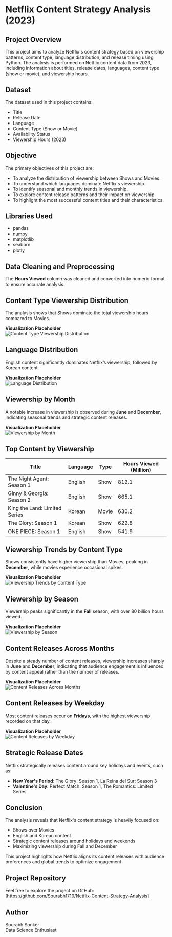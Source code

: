 # Netflix Content Strategy Analysis (2023)

## Project Overview
This project aims to analyze Netflix's content strategy based on viewership patterns, content type, language distribution, and release timing using Python. The analysis is performed on Netflix content data from 2023, including information about titles, release dates, languages, content type (show or movie), and viewership hours.

## Dataset
The dataset used in this project contains:
- Title
- Release Date
- Language
- Content Type (Show or Movie)
- Availability Status
- Viewership Hours (2023)

## Objective
The primary objectives of this project are:
- To analyze the distribution of viewership between Shows and Movies.
- To understand which languages dominate Netflix's viewership.
- To identify seasonal and monthly trends in viewership.
- To explore content release patterns and their impact on viewership.
- To highlight the most successful content titles and their characteristics.

## Libraries Used
- pandas
- numpy
- matplotlib
- seaborn
- plotly

## Data Cleaning and Preprocessing
The **Hours Viewed** column was cleaned and converted into numeric format to ensure accurate analysis.

## Content Type Viewership Distribution
The analysis shows that Shows dominate the total viewership hours compared to Movies.

**Visualization Placeholder**  
![Content Type Viewership Distribution](https://github.com/Sourabh1710/Netflix-Content-Strategy-Analysis/blob/main/images/content%20type%20viewership.png)

## Language Distribution
English content significantly dominates Netflix’s viewership, followed by Korean content.

**Visualization Placeholder**  
![Language Distribution](https://github.com/Sourabh1710/Netflix-Content-Strategy-Analysis/blob/main/images/Total%20Viewership%20Hours%20by%20Language.png)

## Viewership by Month
A notable increase in viewership is observed during **June** and **December**, indicating seasonal trends and strategic content releases.

**Visualization Placeholder**  
![Viewership by Month](https://github.com/Sourabh1710/Netflix-Content-Strategy-Analysis/blob/main/images/Total%20Viewership%20Hours%20by%20Release%20Month.png)

## Top Content by Viewership
| Title                        | Language | Type  | Hours Viewed (Million) |
|------------------------------|----------|-------|----------------------|
| The Night Agent: Season 1    | English  | Show  | 812.1               |
| Ginny & Georgia: Season 2    | English  | Show  | 665.1               |
| King the Land: Limited Series | Korean   | Movie | 630.2               |
| The Glory: Season 1         | Korean   | Show  | 622.8               |
| ONE PIECE: Season 1         | English  | Show  | 541.9               |

## Viewership Trends by Content Type
Shows consistently have higher viewership than Movies, peaking in **December**, while movies experience occasional spikes.

**Visualization Placeholder**  
![Viewership Trends by Content Type](https://github.com/Sourabh1710/Netflix-Content-Strategy-Analysis/blob/main/images/Viewership%20Trends%20by%20Content%20Type%20and%20Release%20Month.png)

## Viewership by Season
Viewership peaks significantly in the **Fall** season, with over 80 billion hours viewed.

**Visualization Placeholder**  
![Viewership by Season](https://github.com/Sourabh1710/Netflix-Content-Strategy-Analysis/blob/main/images/Total%20Viewership%20Hours%20by%20Release%20Season.png)

## Content Releases Across Months
Despite a steady number of content releases, viewership increases sharply in **June** and **December**, indicating that audience engagement is influenced by content appeal rather than the number of releases.

**Visualization Placeholder**  
![Content Releases Across Months](https://github.com/Sourabh1710/Netflix-Content-Strategy-Analysis/blob/main/images/Total%20Viewership%20Hours%20by%20Release%20Month.png)

## Content Releases by Weekday
Most content releases occur on **Fridays**, with the highest viewership recorded on that day.

**Visualization Placeholder**  
![Content Releases by Weekday](https://github.com/Sourabh1710/Netflix-Content-Strategy-Analysis/blob/main/images/Weekly%20Release%20Patterns%20and%20Viewership%20Hours.png)

## Strategic Release Dates
Netflix strategically releases content around key holidays and events, such as:
- **New Year's Period**: The Glory: Season 1, La Reina del Sur: Season 3
- **Valentine's Day**: Perfect Match: Season 1, The Romantics: Limited Series

## Conclusion
The analysis reveals that Netflix's content strategy is heavily focused on:
- Shows over Movies
- English and Korean content
- Strategic content releases around holidays and weekends
- Maximizing viewership during Fall and December

This project highlights how Netflix aligns its content releases with audience preferences and global trends to optimize engagement.


## Project Repository
Feel free to explore the project on GitHub: [https://github.com/Sourabh1710/Netflix-Content-Strategy-Analysis]

## Author
Sourabh Sonker  
Data Science Enthusiast

